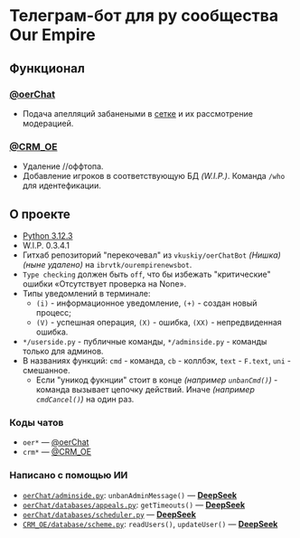 # Телеграм-бот для ру сообщества Our Empire

## Функционал

### [@oerChat](https://t.me/oerChat)

* Подача апелляций забанеными в [сетке](https://blog.ourempire.ru/chats) и их рассмотрение модерацией.

### [@CRM_OE](https://t.me/CRM_OE)

* Удаление //оффтопа.
* Добавление игроков в соответствующую БД _(W.I.P.)_. Команда `/who` для идентефикации.

## О проекте

* [Python 3.12.3](https://www.python.org/downloads/release/python-3123)
* W.I.P. 0.3.4.1
* Гитхаб репозиторий "перекочевал" из `vkuskiy/oerChatBot` _(Нишка)_ _(ныне удалено)_ на `ibrvtk/ourempirenewsbot`.
* `Type checking` должен быть `off`, что бы избежать "критические" ошибки «Отсутствует проверка на None».
* Типы уведомлений в терминале:
  * `(i)` - информационное уведомление, `(+)` - создан новый процесс;
  * `(V)` - успешная операция, `(X)` - ошибка, `(XX)` - непредвиденная ошибка.
* `*/userside.py` - публичные команды, `*/adminside.py` - команды только для админов.
* В названиях функций: `cmd` - команда, `cb` - коллбэк, `text` - `F.text`, `uni` - смешанное.
  * Eсли "уникод фукнции" стоит в конце _(например `unbanCmd()`)_ - команда вызывает цепочку действий. Иначе _(например `cmdCancel()`)_ на один раз.

### Коды чатов

* `oer*` — [@oerChat](https://t.me/oerChat)
* `crm*` — [@CRM_OE](https://t.me/CRM_OE)

### Написано с помощью ИИ

* [`oerChat/adminside.py`](src/oerChat/adminside.py): `unbanAdminMessage()` — [**DeepSeek**](https://www.deepseek.com)
* [`oerChat/databases/appeals.py`](src/oerChat/databases/appeals.py): `getTimeouts()` — [**DeepSeek**](https://www.deepseek.com)
* [`oerChat/databases/scheduler.py`](src/oerChat/databases/scheduler.py) — [**DeepSeek**](https://www.deepseek.com)
* [`CRM_OE/database/scheme.py`](src/CRM_OE/database/scheme.py): `readUsers()`, `updateUser()` — [**DeepSeek**](https://www.deepseek.com)